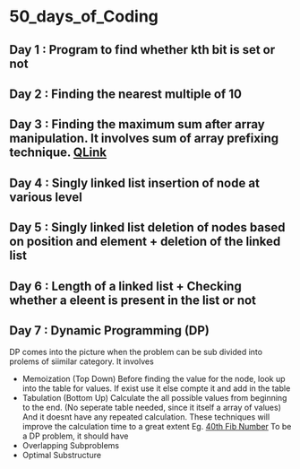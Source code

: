 # 50_days_of_Coding


## Day 1 : Program to find whether kth bit is set or not
## Day 2 : Finding the nearest multiple of 10
## Day 3 : Finding the maximum sum after array manipulation. It involves sum of array prefixing technique. [QLink](https://www.hackerrank.com/challenges/crush/problem)
## Day 4 : Singly linked list insertion of node at various level
## Day 5 : Singly linked list deletion of nodes based on position and element + deletion of the linked list
## Day 6 : Length of a linked list + Checking whether a eleent is present in the list or not
## Day 7 : Dynamic Programming (DP)
DP comes into the picture when the problem can be sub divided into prolems of siimilar category. It involves
- Memoization (Top Down)
Before finding the value for the node, look up into the table for values. If exist use it else compte it and add in the table
- Tabulation (Bottom Up)
Calculate the all possible values from beginning to the end. (No seperate table needed, since it itself a array of values) And it doesnt have any repeated calculation.
These techniques will improve the calculation time to a great extent Eg. [40th Fib Number](https://www.geeksforgeeks.org/overlapping-subproblems-property-in-dynamic-programming-dp-1/)
To be a DP problem, it should have
- Overlapping Subproblems
- Optimal Substructure 
